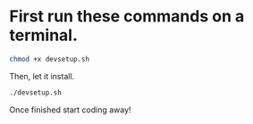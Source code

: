 # First run these commands on a terminal.
```bash
chmod +x devsetup.sh
```

Then, let it install.
```bash
./devsetup.sh
```

Once finished start coding away!